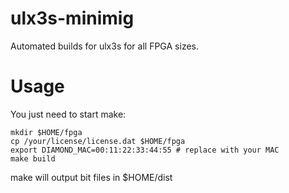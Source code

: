 # ulx3s-minimig

Automated builds for ulx3s for all FPGA sizes.

# Usage

You just need to start make:

```
mkdir $HOME/fpga
cp /your/license/license.dat $HOME/fpga
export DIAMOND_MAC=00:11:22:33:44:55 # replace with your MAC
make build
```
make will output bit files in $HOME/dist

